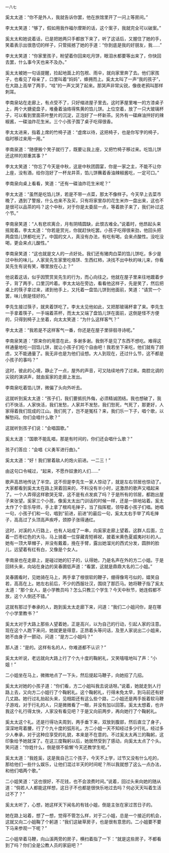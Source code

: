     一八七 

   奚太太道：“你不是外人，我就告诉你罢，他在旅馆里开了一问上等房间。”

   李太太笑道：“够了，假如用我作福尔摩斯的话，这个案子，我就完全可以破案。”

   奚太太和她说着话，已是把她两只手都放下来了，听了这话后，又握住了她的手，笑着表示出很恳切的样子，只管摇撼了她的手道：“你到底是我的好朋友，我……”

   李太太笑道：“你家里孩子，盼望着你回来吃月饼，眼泪水都要等出来了，你快回去罢，什么事今天也来不及办。”

   奚太太被她一句话提醒，捡起地面上的包袱、雨伞，就向家里奔了去。他们家孩子，也看见了母亲了，口里叫着“妈妈”，蜂拥而上。奚太太叫了一声“我的孩子”，在大路上高举了两手，“哇”的一声又哭了起来。那哭声非常尖锐，像夜老鸦叫那样刺耳。

   李南泉站在走廊上，有点受不了，只好缩进屋子里去。这时茅屋里唯一的方漆桌子上，两个大搪瓷盘子，堆叠着油烙得焦黄的馅儿饼。上位空着，放了一只大玻璃杯子，可以看到里面茶叶整片的沉淀，正泡好了一杯新茶。另外有一碟麻油拌好的辣椒酱，一碟油炸花生米。三个小孩子围了桌子吃得很香。

   李太太进来，指着上席的竹椅子道：“虚席以待，这把椅子，也是你写字的椅子，临时移过来用一用。”

   李南泉道：“随便搬个凳子就行了，既要让我上座，又把竹椅子移过来。吃馅儿饼还这样的郑重其事？”

   李太太笑道：“你忘了今天是中秋，这是中秋团圆宴，你是一家之主，不能不让你上座，没有酒，给你泡好了一杯龙井茶，馅儿饼蘸着香油辣椒酱吃，一定可口。”

   李南泉向桌上看看，笑道：“还有一碟油炸花生米呢？”

   李太太道：“虽然是吃馅儿饼，若是不带一点菜，那太不像样子。今天早上去菜市晚了，遇到了警报，什么也来不及买，只有将家里存的花生米炸一盘出来，这也不是很可以品茶的吗？这个中秋，对于你是太委屈一点，等着款子来了，我们补过这个节。”

   李南泉笑道：“人有悲欢离合，月有阴晴圆缺，此恨古难全。”说着时，他昂起头来摇晃着。李太太道：“你若是赏光，你就赶快吃罢。小孩子吃得很来劲，他回头把两盘馅儿饼都吃光了。中国的文人，真没有办法，有吃有喝，会来点酸性。没吃没喝，更会来点儿酸性。”

   李南泉笑道：“这也就是文人的一点好处。我们还有猪肉白菜的馅儿饼吃，多少是过中秋的味儿。人家吴先生家里吃烙饼、生西红柿，决找不出中秋的味儿来，你看吴先生有说有笑，哪里放在心上？”

   他说着这话，似乎因赞赏吴先生的行为，而心向往之。他就在屋子里来往地踱着步子，背了两手，口里沉吟着。李太太站在旁边，看看他这样子，先是笑了，然后把桌上的筷子拿过来，递到他手上，又托着一盘馅儿饼到他面前，笑道：“请赏一个罢，味儿倒是怪好的。”

   李先生接过筷子，就夹着饼吃了。李太太见他如此，又把那玻璃杯拿了来。李先生一手拿着筷子，一手端着茶杯，而太太又端了盘馅儿饼在面前，这倒是怪不方便的，只得到椅子上坐着，向太太笑道：“为什么这样客气？”

   李太太道：“我若是不这样客气一番，你还是在屋子里徘徊寻诗呢。”

   李南泉笑道：“原来你的用意在此，多谢多谢。我倒不是见了东西不想吃。难得这样通量地吃一回馅儿饼，就让小孩子们吃个自由吧！我若坐下来吃，他们就有了顾虑，又不能通量了。我无非也是为他们设想。大人到现在，还过什么节，这不都是小孩子的事吗？”

   这时，彼此的心境，静止了一点，屋外的声音，可又陆续地传了过来。南腔北调的尖锐的演讲声，就由奚家的走廊上发出。

   李南泉吃着馅儿饼，微偏了头向外听去。

   这就听到奚太太道：“孩子们，我们要抵抗外侮，必须精诚团结。我也想破了，我们不快活，人家快活，我们发愁，人家并不发愁，我们愁死，气死了，那更好，人家得着我们现成的江山。我们死了，岂不是冤枉？来，我们乐一下子，唱个歌，以解愁闷。你们会唱什么歌？”

   这就听到孩子们说：“会唱国歌。”

   奚太太道：“国歌不能乱唱，那是有时间的，你们还会唱什么歌？”

   孩子们答应：“会唱《义勇军进行曲》。”

   奚太太道：“好！我们冒着敌人的炮火前进。一二三！”

   由这句口令喊过，“起来，不愿作奴隶的人们……”

   歌声高昂地传达了半空。这不但是李先生一家人惊动了，就是左右邻居也惊动了。大家都看到奚太太在路上哭着回来的，不料没有半小时，这激昂的歌声又唱起来了。一个人弄得这样歌哭无常，这不是有点发疯了吗？于是所有的邻居，都跑出屋子来张望。奚家三个小孩，像奚太太出门训话的时候一样，还是一排地站着。奚太太作了个音乐导师，手上拿了根鸡毛掸子，当了指挥棍，领导着小孩子们唱。她唱一句，小孩子们和一句，唱到“前进，前进”的最后一句，奚太太右手举了鸡毛掸子，高高过了头顶高声疾呼，颈脖子涨得通红。

   这时，对溪的人行路上，也有人站成了一串，向奚家走廊上望着。这群人后面，立着一匹枣红色的大马，马上骑着一位穿藏青短裤衩，披着米黄色夏威夷衬衫的人。她有一顶大草帽子，并没有戴着，挽在手臂，露出她溜光的西式分发，圆胖的脸儿，远望着有红有白，又像是个女人。

   李南泉也在走廊上，是碰过她的钉子的，认得她，乃是名声在外的方二小姐。于是回转头来，向站在身边的吴春圃低声道：“看罢，这就是鼎鼎大名的二小姐。”

   吴春圃看时，见她骑在马上，两手拿了根很软的鞭子，绷得像弯弓似的，嬉笑自若，高高在上。她左右前后，不少的西服壮汉，围绕了那匹马。她将鞭子指了奚太太道：“那个女人，是小学教员吗？怎么只教三个学生？今天中秋节，她连假都不放，这个人倒还不错。”

   这就有那过于奉承的人，跑到奚太太走廊下来，问道：“我们二小姐问你，是在哪个小学里教书？”

   奚太太对于大路上那些人望着她，正是高兴，以为自己的行动，引起人家的注意。现在这个人跑下来问，她就更是得意，正昂着头等问话，及至人家说出二小姐来，她不由身子一颤动，问道：“是方二小姐吗？”

   那人道：“是的。这样有名的人，你难道都不认识？”

   奚太太听说，老远就向大路上行了个九十度的鞠躬礼，又笑嘻嘻地叫了声：“小姐！”

   二小姐坐在马上，微微地点了一下头，然后提起马鞭子，向她招了几招。

   奚太太对她的小孩子道：“你们看，方二小姐叫我去说话呀。”说着，她就走到人行路上去，又向方二小姐行了个鞠躬礼。这个鞠躬礼，行得未免太早，到马前还有好几丈路。她行过礼抬起头来，见相距还有这么些个路，二小姐还是两手扳着软马鞭子游戏，对于行礼的人，只是微微看了一眼，并没有加以回答。奚太太想着，也许我这个礼行得太快，人家没有看见吧？于是又向前两步，再向她行了个鞠躬礼。

   奚太太这个礼。还是行得功夫周到，两手垂下来，双放到腹部，然后直立了身子，深深地弯着腰，行了个九十度的弧形礼。方二小姐一天不知经过多少行礼，经过多少人奉承，对于这种应享受的礼貌，本来是不在意的。不过奚太太再三的鞠躬，这印象给予她就深了。在这三度鞠躬以后，她居然受到了感动，向奚太太点了个头。笑问道：“你姓什么，倒是很不偷懒’今天还教学生呢。”

   奚太太道：“我姓奚，这是我自己三个孩子，今天不上学，过节又没有什么吃的，那给他们一些什么娱乐，让他们混过半天的时间呢？所以我就想了这么一点办法，和他们唱两个歌。”

   二小姐笑道：“这也很好，不花钱，也不会浪费时间。”说着，回过头来向她的随从道：“倘若人人都能这样想，这日子不也都是很快乐地过去吗？何必天天叫着生活过不了？”

   奚太太听了，心想，她这样天下闻名的有钱小姐，倒是主张在家过苦日子的。

   她在路上站着，想了一想，觉得不管怎么样，对于二小姐，总是一个接近的机会，这就又向二小姐鞠了个躬道：“我们这破草房子，也是很有意思的。二小姐要不要下马来参观一下呢？”

   二小姐举着马鞭，向山溪两旁的房子，横扫着指了一下：“就是这些房子，不都看到了吗？你们全是公教人员的家庭吧？”

